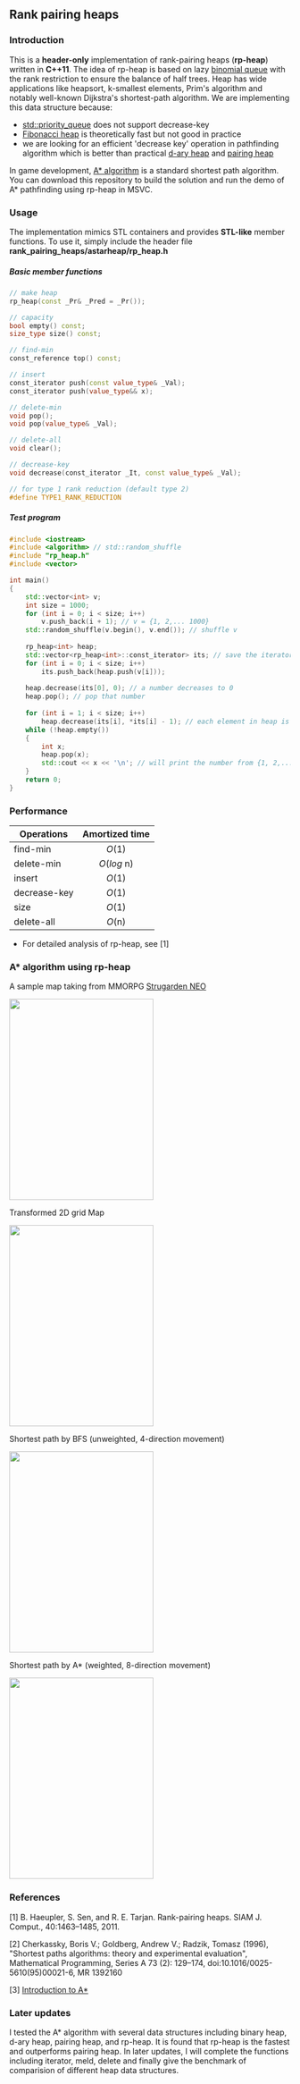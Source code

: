 ## Rank pairing heaps

### Introduction
This is a **header-only** implementation of rank-pairing heaps (**rp-heap**) written in **C++11**. The idea of rp-heap is based on lazy [binomial queue](https://en.wikipedia.org/wiki/Binomial_heap) with the rank restriction to ensure the balance of half trees. Heap has wide applications like heapsort, k-smallest elements, Prim's algorithm and notably well-known Dijkstra's shortest-path algorithm. We are implementing this data structure because:

* [std::priority_queue](http://www.cplusplus.com/reference/queue/priority_queue/) does not support decrease-key
* [Fibonacci heap](https://en.wikipedia.org/wiki/Fibonacci_heap) is theoretically fast but not good in practice
* we are looking for an efficient 'decrease key' operation in pathfinding algorithm which is better than practical [d-ary heap](https://en.wikipedia.org/wiki/D-ary_heap) and [pairing heap](https://en.wikipedia.org/wiki/Pairing_heap)

In game development, [A* algorithm](https://en.wikipedia.org/wiki/A*_search_algorithm) is a standard shortest path algorithm. You can download this repository to build the solution and run the demo of A* pathfinding using rp-heap in MSVC.

### Usage
The implementation mimics STL containers and provides **STL-like** member functions. 
To use it, simply include the header file
**rank_pairing_heaps/astarheap/rp_heap.h**

##### Basic member functions
```C++
// make heap
rp_heap(const _Pr& _Pred = _Pr());

// capacity
bool empty() const;
size_type size() const;

// find-min
const_reference top() const;

// insert
const_iterator push(const value_type& _Val);
const_iterator push(value_type&& x);

// delete-min
void pop();
void pop(value_type& _Val);

// delete-all
void clear();

// decrease-key
void decrease(const_iterator _It, const value_type& _Val);

// for type 1 rank reduction (default type 2)
#define TYPE1_RANK_REDUCTION
```

##### Test program

```C++
#include <iostream>
#include <algorithm> // std::random_shuffle
#include "rp_heap.h"
#include <vector>

int main()
{
	std::vector<int> v;
	int size = 1000;
	for (int i = 0; i < size; i++)
		v.push_back(i + 1); // v = {1, 2,... 1000}
	std::random_shuffle(v.begin(), v.end()); // shuffle v
	
	rp_heap<int> heap;
	std::vector<rp_heap<int>::const_iterator> its; // save the iterators returned from push
	for (int i = 0; i < size; i++)
		its.push_back(heap.push(v[i]));
		
	heap.decrease(its[0], 0); // a number decreases to 0
	heap.pop(); // pop that number
	
	for (int i = 1; i < size; i++)
		heap.decrease(its[i], *its[i] - 1); // each element in heap is decreasd by 1
	while (!heap.empty())
	{
		int x;
		heap.pop(x);
		std::cout << x << '\n'; // will print the number from {1, 2,...999} but missing the one in the first pop
	}
	return 0;
}
```

### Performance
| Operations    | Amortized time|
| ------------- |:-------------:|
|find-min|*O*(1)|
|delete-min|*O*(*log* n)|
|insert|*O*(1)|
|decrease-key|*O*(1)|
|size|*O*(1)|
|delete-all|*O*(n)|
* For detailed analysis of rp-heap, see [1]


### A* algorithm using rp-heap
A sample map taking from MMORPG [Strugarden NEO](http://www.strugarden.info/)


<img src="https://raw.githubusercontent.com/shingyipcheung/rank_pairing_heaps/master/png/map1.png" width="258" height="360" />


Transformed 2D grid Map


<img src="https://raw.githubusercontent.com/shingyipcheung/rank_pairing_heaps/master/png/map2.png" width="258" height="360" />


Shortest path by BFS (unweighted, 4-direction movement)


<img src="https://raw.githubusercontent.com/shingyipcheung/rank_pairing_heaps/master/png/map3.png" width="258" height="360" />


Shortest path by A* (weighted, 8-direction movement)


<img src="https://raw.githubusercontent.com/shingyipcheung/rank_pairing_heaps/master/png/map4.png" width="258" height="360" />



### References
[1] B. Haeupler, S. Sen, and R. E. Tarjan. Rank-pairing heaps. SIAM J. Comput., 40:1463–1485, 2011.


[2] Cherkassky, Boris V.; Goldberg, Andrew V.; Radzik, Tomasz (1996), "Shortest paths algorithms: theory and experimental evaluation", Mathematical Programming, Series A 73 (2): 129–174, doi:10.1016/0025-5610(95)00021-6, MR 1392160


[3] [Introduction to A*](http://theory.stanford.edu/~amitp/GameProgramming/AStarComparison.html)
### Later updates
I tested the A* algorithm with several data structures including binary heap, d-ary heap, pairing heap, and rp-heap. It is found that rp-heap is the fastest and outperforms pairing heap. In later updates, I will complete the functions including iterator, meld, delete and finally give the benchmark of comparision of different heap data structures.
